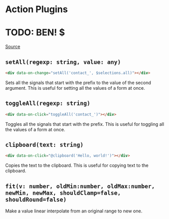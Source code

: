 # Action Plugins

# TODO: BEN! $

[Source](https://github.com/starfederation/datastar/blob/main/packages/library/src/lib/plugins/official/helpers.ts)

## `setAll(regexp: string, value: any)`

```html
<div data-on-change="setAll('contact_', $selections.all)"></div>
```

Sets all the signals that start with the prefix to the value of the second argument. This is useful for setting all the values of a form at once.

## `toggleAll(regexp: string)`

```html
<div data-on-click="toggleAll('contact_')"></div>
```

Toggles all the signals that start with the prefix. This is useful for toggling all the values of a form at once.

## `clipboard(text: string)`

```html
<div data-on-click="@clipboard('Hello, world!')"></div>
```

Copies the text to the clipboard. This is useful for copying text to the clipboard.

## `fit(v: number, oldMin:number, oldMax:number, newMin, newMax, shouldClamp=false, shouldRound=false)`

Make a value linear interpolate from an original range to new one.
